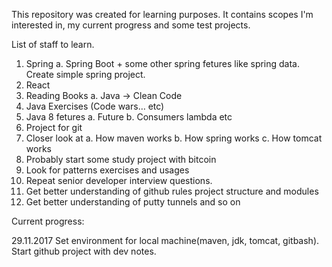 This repository was created for learning purposes. 
It contains scopes I'm interested in, my current progress and some
test projects.

List of staff to learn.
1.	Spring 
	a. Spring Boot + some other spring fetures like spring data. Create simple spring project.
2.	React
3.	Reading Books
	a.	Java -> Clean Code
4.	Java Exercises (Code wars… etc)
5.	Java 8 fetures
	a.	Future
	b.	Consumers lambda etc
6.	Project for git
7.	Closer look at
	a.	How maven works
	b.	How spring works
	c.	How tomcat works
8.	Probably start some study project with bitcoin
9.	Look for patterns exercises and usages
10.	Repeat senior developer interview questions.
11.	Get better understanding of github rules project structure and modules
12.	Get better understanding of putty tunnels and so on

Current progress:

29.11.2017
Set environment for local machine(maven, jdk, tomcat, gitbash). Start github project with dev notes.

